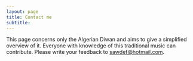 ```yaml
---
layout: page
title: Contact me
subtitle: 
---
```


This page concerns only the Algerian Diwan and aims to give a simplified overview of it. 
Everyone with knowledge of this traditional music can contribute. 
Please write your feedback to sawdef@hotmail.com.

